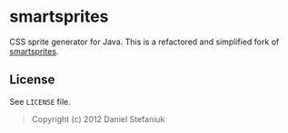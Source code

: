 smartsprites
============

CSS sprite generator for Java. This is a refactored and simplified fork of [smartsprites](https://github.com/carrotsearch/smartsprites "smartsprites").

License
-------

See `LICENSE` file.

> Copyright (c) 2012 Daniel Stefaniuk

